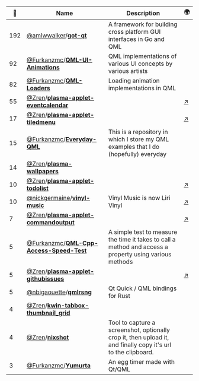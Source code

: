 |:star2: | Name | Description | 🌍|
|---|---|---|---|
|192|[@amlwwalker](https://github.com/amlwwalker)/[**got-qt**](https://github.com/amlwwalker/got-qt)|A framework for building cross platform GUI interfaces in Go and QML||
|92|[@Furkanzmc](https://github.com/Furkanzmc)/[**QML-UI-Animations**](https://github.com/Furkanzmc/QML-UI-Animations)|QML implementations of various UI concepts by various artists||
|82|[@Furkanzmc](https://github.com/Furkanzmc)/[**QML-Loaders**](https://github.com/Furkanzmc/QML-Loaders)|Loading animation implementations in QML||
|55|[@Zren](https://github.com/Zren)/[**plasma-applet-eventcalendar**](https://github.com/Zren/plasma-applet-eventcalendar)||[:arrow_upper_right:](https://store.kde.org/p/998901/)|
|17|[@Zren](https://github.com/Zren)/[**plasma-applet-tiledmenu**](https://github.com/Zren/plasma-applet-tiledmenu)||[:arrow_upper_right:](https://store.kde.org/p/1160672/)|
|15|[@Furkanzmc](https://github.com/Furkanzmc)/[**Everyday-QML**](https://github.com/Furkanzmc/Everyday-QML)|This is a repository in which I store my QML examples that I do (hopefully) everyday||
|14|[@Zren](https://github.com/Zren)/[**plasma-wallpapers**](https://github.com/Zren/plasma-wallpapers)|||
|10|[@Zren](https://github.com/Zren)/[**plasma-applet-todolist**](https://github.com/Zren/plasma-applet-todolist)||[:arrow_upper_right:](https://store.kde.org/p/1152230/)|
|10|[@nickgermaine](https://github.com/nickgermaine)/[**vinyl-music**](https://github.com/nickgermaine/vinyl-music)|Vinyl Music is now Liri Vinyl|[:arrow_upper_right:](https://github.com/liri-project/liri-vinyl)|
|7|[@Zren](https://github.com/Zren)/[**plasma-applet-commandoutput**](https://github.com/Zren/plasma-applet-commandoutput)||[:arrow_upper_right:](https://store.kde.org/p/1166510/)|
|5|[@Furkanzmc](https://github.com/Furkanzmc)/[**QML-Cpp-Access-Speed-Test**](https://github.com/Furkanzmc/QML-Cpp-Access-Speed-Test)|A simple test to measure the time it takes to call a method and access a property using various methods||
|5|[@Zren](https://github.com/Zren)/[**plasma-applet-githubissues**](https://github.com/Zren/plasma-applet-githubissues)||[:arrow_upper_right:](https://store.kde.org/p/1271237/)|
|5|[@nbigaouette](https://github.com/nbigaouette)/[**qmlrsng**](https://github.com/nbigaouette/qmlrsng)|Qt Quick / QML bindings for Rust||
|4|[@Zren](https://github.com/Zren)/[**kwin-tabbox-thumbnail_grid**](https://github.com/Zren/kwin-tabbox-thumbnail_grid)|||
|4|[@Zren](https://github.com/Zren)/[**nixshot**](https://github.com/Zren/nixshot)|Tool to capture a screenshot, optionally crop it, then upload it, and finally copy it's url to the clipboard.||
|3|[@Furkanzmc](https://github.com/Furkanzmc)/[**Yumurta**](https://github.com/Furkanzmc/Yumurta)|An egg timer made with Qt/QML||

